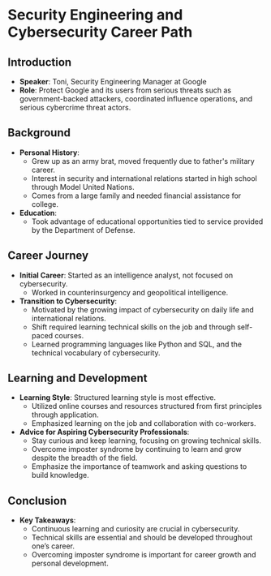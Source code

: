 # Security Engineering and Cybersecurity Career Path

## Introduction
- **Speaker**: Toni, Security Engineering Manager at Google
- **Role**: Protect Google and its users from serious threats such as government-backed attackers, coordinated influence operations, and serious cybercrime threat actors.

## Background
- **Personal History**: 
  - Grew up as an army brat, moved frequently due to father's military career.
  - Interest in security and international relations started in high school through Model United Nations.
  - Comes from a large family and needed financial assistance for college.
- **Education**:
  - Took advantage of educational opportunities tied to service provided by the Department of Defense.

## Career Journey
- **Initial Career**: Started as an intelligence analyst, not focused on cybersecurity.
  - Worked in counterinsurgency and geopolitical intelligence.
- **Transition to Cybersecurity**:
  - Motivated by the growing impact of cybersecurity on daily life and international relations.
  - Shift required learning technical skills on the job and through self-paced courses.
  - Learned programming languages like Python and SQL, and the technical vocabulary of cybersecurity.

## Learning and Development
- **Learning Style**: Structured learning style is most effective.
  - Utilized online courses and resources structured from first principles through application.
  - Emphasized learning on the job and collaboration with co-workers.
- **Advice for Aspiring Cybersecurity Professionals**:
  - Stay curious and keep learning, focusing on growing technical skills.
  - Overcome imposter syndrome by continuing to learn and grow despite the breadth of the field.
  - Emphasize the importance of teamwork and asking questions to build knowledge.

## Conclusion
- **Key Takeaways**:
  - Continuous learning and curiosity are crucial in cybersecurity.
  - Technical skills are essential and should be developed throughout one’s career.
  - Overcoming imposter syndrome is important for career growth and personal development.
